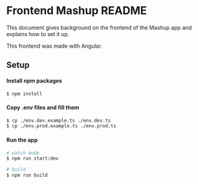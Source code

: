 # Frontend Mashup README

This document gives background on the frontend of the Mashup app and explains how to set it up.

This frontend was made with Angular.

## Setup

#### Install npm packages
```bash
$ npm install
```

#### Copy .env files and fill them
```bash
$ cp ./env.dev.example.ts ./env.dev.ts
$ cp ./env.prod.example.ts ./env.prod.ts
```

#### Run the app

```bash
# watch mode
$ npm run start:dev

# build
$ npm run build
```
